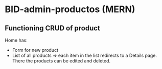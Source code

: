 # BID-admin-productos (MERN)

## Functioning CRUD of product

Home has:
  * Form for new product
  * List of all products => 
    each item in the list redirects to a Details page.
    There the products can be edited and deleted.
 
